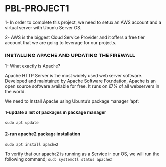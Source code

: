 # PBL-PROJECT1

1- In order to complete this project, we need to setup an AWS account and a virtual server with Ubuntu Server OS.

2- AWS is the biggest Cloud Service Provider and it offers a free tier account that we are going to leverage for our projects.

### INSTALLING APACHE AND UPDATING THE FIREWALL

1- What exactly is Apache?

Apache HTTP Server is the most widely used web server software. Developed and maintained by Apache Software Foundation, Apache is an open source software available for free. It runs on 67% of all webservers in the world.

We need to Install Apache using Ubuntu’s package manager ‘apt’:

#### 1-update a list of packages in package manager
`sudo apt update`

#### 2-run apache2 package installation
`sudo apt install apache2`


To verify that our apache2 is running as a Service in our OS, we will run the following command;
`sudo systemctl status apache2`
